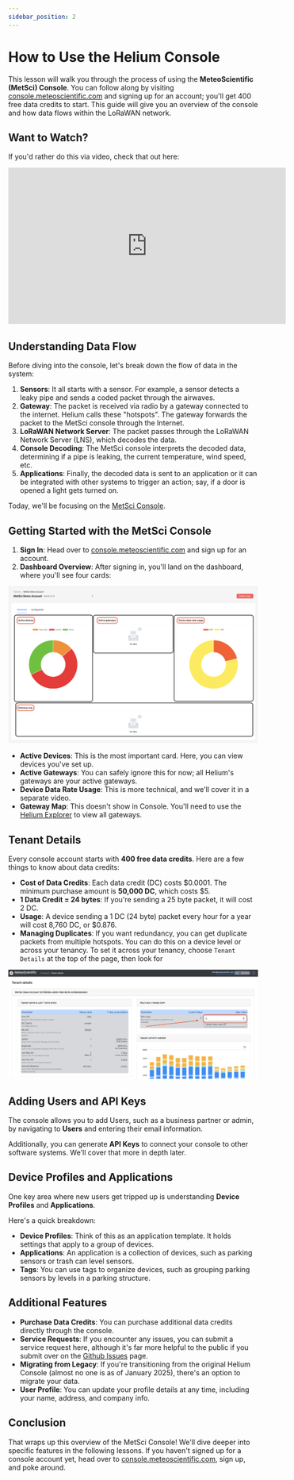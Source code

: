 ```yaml
---
sidebar_position: 2
---
```


# How to Use the Helium Console

This lesson will walk you through the process of using the **MeteoScientific (MetSci) Console**. You can follow along by visiting [console.meteoscientific.com](https://console.meteoscientific.com) and signing up for an account; you'll get 400 free data credits to start. This guide will give you an overview of the console and how data flows within the LoRaWAN network.

## Want to Watch?

If you'd rather do this via video, check that out here:
<iframe width="560" height="315" src="https://www.youtube.com/embed/pLJh061R_9w?si=-VJDDDX79X5D2Xfk" title="YouTube video player" frameborder="0" allow="accelerometer; autoplay; clipboard-write; encrypted-media; gyroscope; picture-in-picture; web-share" referrerpolicy="strict-origin-when-cross-origin" allowfullscreen></iframe>

## Understanding Data Flow

Before diving into the console, let's break down the flow of data in the system:

1. **Sensors**: It all starts with a sensor. For example, a sensor detects a leaky pipe and sends a coded packet through the airwaves.
2. **Gateway**: The packet is received via radio by a gateway connected to the internet.  Helium calls these "hotspots".  The gateway forwards the packet to the MetSci console through the Internet.
3. **LoRaWAN Network Server**: The packet passes through the LoRaWAN Network Server (LNS), which decodes the data.
4. **Console Decoding**: The MetSci console interprets the decoded data, determining if a pipe is leaking, the current temperature, wind speed, etc.
5. **Applications**: Finally, the decoded data is sent to an application or it can be integrated with other systems to trigger an action; say, if a door is opened a light gets turned on.

Today, we'll be focusing on the [MetSci Console](https://console.meteoscientific.com). 

## Getting Started with the MetSci Console

1. **Sign In**: Head over to [console.meteoscientific.com](https://console.meteoscientific.com) and sign up for an account. 
2. **Dashboard Overview**: After signing in, you'll land on the dashboard, where you'll see four cards: 

<div style={{
  display: 'flex',
  justifyContent: 'center',
  margin: '20px auto'
}}>
  <img 
    src="/images/tutorial-basics/002-images/metsci-demo-console-dashboard.png"
    alt="MeteoScientific Console Dashboard"
    style={{
      maxWidth: '800px',
      width: '100%',
      borderRadius: '8px',
      border: '4px solid var(--metsci-primary)',
      boxShadow: '0 4px 12px rgba(217, 74, 24, 0.15)',
    }}
  />
</div>

   - **Active Devices**: This is the most important card. Here, you can view devices you've set up.
   - **Active Gateways**: You can safely ignore this for now; all Helium's gateways are your active gateways.
   - **Device Data Rate Usage**: This is more technical, and we'll cover it in a separate video.
   - **Gateway Map**: This doesn't show in Console.  You'll need to use the [Helium Explorer](https://world.helium.com/en/network/iot/hotspots) to view all gateways.

## Tenant Details

Every console account starts with **400 free data credits**. Here are a few things to know about data credits:
- **Cost of Data Credits**: Each data credit (DC) costs $0.0001. The minimum purchase amount is **50,000 DC**, which costs $5.
- **1 Data Credit = 24 bytes**: If you're sending a 25 byte packet, it will cost 2 DC.
- **Usage**: A device sending a 1 DC (24 byte) packet every hour for a year will cost 8,760 DC, or $0.876.
- **Managing Duplicates**: If you want redundancy, you can get duplicate packets from multiple hotspots. You can do this on a device level or across your tenancy. To set it across your tenancy, choose `Tenant Details` at the top of the page, then look for 

<div style={{
  display: 'flex',
  justifyContent: 'center',
  margin: '20px auto'
}}>
  <img 
    src="/images/tutorial-basics/002-images/set-tenant-wide-multi-buy-dcs.png"
    alt="Set tenant-wide multi-buy DCS configuration"
    style={{
      maxWidth: '800px',
      width: '100%',
      borderRadius: '8px',
      border: '4px solid var(--metsci-primary)',
      boxShadow: '0 4px 12px rgba(217, 74, 24, 0.15)',
    }}
  />
</div>

## Adding Users and API Keys

The console allows you to add Users, such as a business partner or admin, by navigating to **Users** and entering their email information.

Additionally, you can generate **API Keys** to connect your console to other software systems.  We'll cover that more in depth later. 

## Device Profiles and Applications

One key area where new users get tripped up is understanding **Device Profiles** and **Applications**. 

Here's a quick breakdown:
- **Device Profiles**: Think of this as an application template. It holds settings that apply to a group of devices.
- **Applications**: An application is a collection of devices, such as parking sensors or trash can level sensors.
- **Tags**: You can use tags to organize devices, such as grouping parking sensors by levels in a parking structure.

## Additional Features

- **Purchase Data Credits**: You can purchase additional data credits directly through the console.
- **Service Requests**: If you encounter any issues, you can submit a service request here, although it's far more helpful to the public if you submit over on the [Github Issues](https://github.com/gristlekinginc/metsci-site-v2/issues) page.
- **Migrating from Legacy**: If you're transitioning from the original Helium Console (almost no one is as of January 2025), there's an option to migrate your data.
- **User Profile**: You can update your profile details at any time, including your name, address, and company info.

## Conclusion

That wraps up this overview of the MetSci Console! We'll dive deeper into specific features in the following lessons. If you haven't signed up for a console account yet, head over to [console.meteoscientific.com](https://console.meteoscientific.com), sign up, and poke around.

